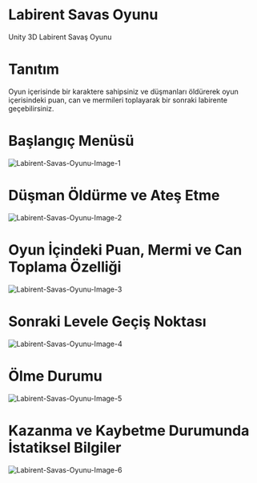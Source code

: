 # Labirent Savas Oyunu
 Unity 3D Labirent Savaş Oyunu

# Tanıtım
Oyun içerisinde bir karaktere sahipsiniz ve düşmanları öldürerek oyun içerisindeki puan, can ve mermileri toplayarak bir sonraki labirente geçebilirsiniz.

# Başlangıç Menüsü
![Labirent-Savas-Oyunu-Image-1](https://user-images.githubusercontent.com/50529546/123688015-3c953600-d85a-11eb-985a-fcabebd7327b.gif)

# Düşman Öldürme ve Ateş Etme
![Labirent-Savas-Oyunu-Image-2](https://user-images.githubusercontent.com/50529546/123688131-5a629b00-d85a-11eb-8176-77195781a678.gif)

# Oyun İçindeki Puan, Mermi ve Can Toplama Özelliği
![Labirent-Savas-Oyunu-Image-3](https://user-images.githubusercontent.com/50529546/123688307-83832b80-d85a-11eb-9c4b-d3d3efff6c69.gif)

# Sonraki Levele Geçiş Noktası
![Labirent-Savas-Oyunu-Image-4](https://user-images.githubusercontent.com/50529546/123688449-add4e900-d85a-11eb-999e-fd0072d9575c.gif)

# Ölme Durumu
![Labirent-Savas-Oyunu-Image-5](https://user-images.githubusercontent.com/50529546/123688597-e248a500-d85a-11eb-876f-e48d10276f47.gif)

# Kazanma ve Kaybetme Durumunda İstatiksel Bilgiler
![Labirent-Savas-Oyunu-Image-6](https://user-images.githubusercontent.com/50529546/123688695-03a99100-d85b-11eb-83f7-292bfa406eaf.gif)
